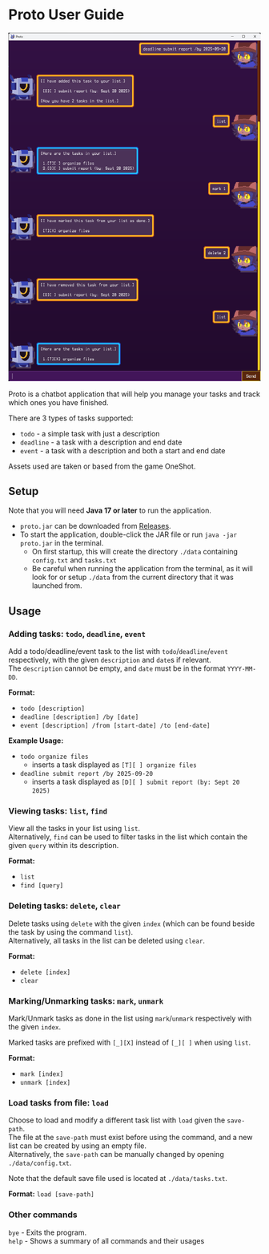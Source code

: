 # Proto User Guide

![Ui.png](Ui.png)

Proto is a chatbot application that will help you manage your tasks and track which ones you have finished.

There are 3 types of tasks supported:
* `todo` - a simple task with just a description
* `deadline` - a task with a description and end date
* `event` - a task with a description and both a start and end date

Assets used are taken or based from the game OneShot.

## Setup

Note that you will need **Java 17 or later** to run the application.
* `proto.jar` can be downloaded from [Releases](https://github.com/AndrescuIII-too/ip/releases).
* To start the application, double-click the JAR file or run `java -jar proto.jar` in the terminal.
    * On first startup, this will create the directory `./data` containing `config.txt` and `tasks.txt`
    * Be careful when running the application from the terminal, as it will look for or setup `./data` from the current directory that it was launched from.

## Usage

### Adding tasks: `todo`, `deadline`, `event`
Add a todo/deadline/event task to the list with `todo`/`deadline`/`event` respectively, with the given `description` and `date`s if relevant.\
The `description` cannot be empty, and `date` must be in the format `YYYY-MM-DD`.

**Format:**
* `todo [description]`
* `deadline [description] /by [date]`
* `event [description] /from [start-date] /to [end-date]`

**Example Usage:**
* `todo organize files`
    * inserts a task displayed as `[T][ ] organize files`
* `deadline submit report /by 2025-09-20`
    * inserts a task displayed as `[D][ ] submit report (by: Sept 20 2025)`

### Viewing tasks: `list`, `find`
View all the tasks in your list using `list`.\
Alternatively, `find` can be used to filter tasks in the list which contain the given `query` within its description.

**Format:**
* `list`
* `find [query]`

### Deleting tasks: `delete`, `clear`
Delete tasks using `delete` with the given `index` (which can be found beside the task by using the command `list`).\
Alternatively, all tasks in the list can be deleted using `clear`.

**Format:**
* `delete [index]`
* `clear`

### Marking/Unmarking tasks: `mark`, `unmark`
Mark/Unmark tasks as done in the list using `mark`/`unmark` respectively with the given `index`.

Marked tasks are prefixed with `[_][X]` instead of `[_][ ]` when using `list`.

**Format:**
* `mark [index]`
* `unmark [index]`

### Load tasks from file: `load`
Choose to load and modify a different task list with `load` given the `save-path`.\
The file at the `save-path` must exist before using the command, and a new list can be created by using an empty file.\
Alternatively, the `save-path` can be manually changed by opening `./data/config.txt`.

Note that the default save file used is located at `./data/tasks.txt`.

**Format:** `load [save-path]`

### Other commands
`bye` - Exits the program.\
`help` - Shows a summary of all commands and their usages